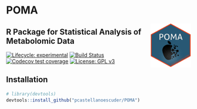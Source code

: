 
# POMA

<img src='POMA_sticker/POMA_sticker.png' alt='POMA_sticker' title='POMA sticker' width='110' height='120' align='right'/>

## R Package for Statistical Analysis of Metabolomic Data

<!-- badges: start --> 
[![Lifecycle:
experimental](https://img.shields.io/badge/lifecycle-experimental-orange.svg)](https://www.tidyverse.org/lifecycle/#experimental)
[![Build
Status](https://travis-ci.org/pcastellanoescuder/POMA_package.svg?branch=master)](https://travis-ci.org/pcastellanoescuder/POMA_package)
[![Codecov test
coverage](https://codecov.io/gh/pcastellanoescuder/POMA_package/branch/master/graph/badge.svg)](https://codecov.io/gh/pcastellanoescuder/POMA_package?branch=master)
[![License: GPL
v3](https://img.shields.io/badge/License-GPLv3-blue.svg)](https://www.gnu.org/licenses/gpl-3.0)
<!-- badges: end -->

## Installation

``` r
# library(devtools)
devtools::install_github("pcastellanoescuder/POMA")
```
